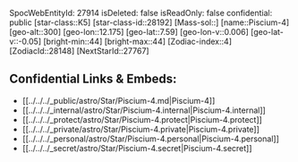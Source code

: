 ﻿---
location: [7.59,-12.175,300]
type: Star
tags:
- astro/Star

---
SpocWebEntityId: 27914
isDeleted: false
isReadOnly: false
confidential: public
[star-class::K5]
[star-class-id::28192]
[Mass-sol::]
[name::Piscium-4]
[geo-alt::300]
[geo-lon::12.175]
[geo-lat::7.59]
[geo-lon-v::0.006]
[geo-lat-v::-0.05]
[bright-min::44]
[bright-max::44]
[Zodiac-index::4]
[ZodiacId::28148]
[NextStarId::27767]



## Confidential Links & Embeds: 
- [[../../../_public/astro/Star/Piscium-4.md|Piscium-4]] 
- [[../../../_internal/astro/Star/Piscium-4.internal|Piscium-4.internal]] 
- [[../../../_protect/astro/Star/Piscium-4.protect|Piscium-4.protect]] 
- [[../../../_private/astro/Star/Piscium-4.private|Piscium-4.private]] 
- [[../../../_personal/astro/Star/Piscium-4.personal|Piscium-4.personal]] 
- [[../../../_secret/astro/Star/Piscium-4.secret|Piscium-4.secret]] 
